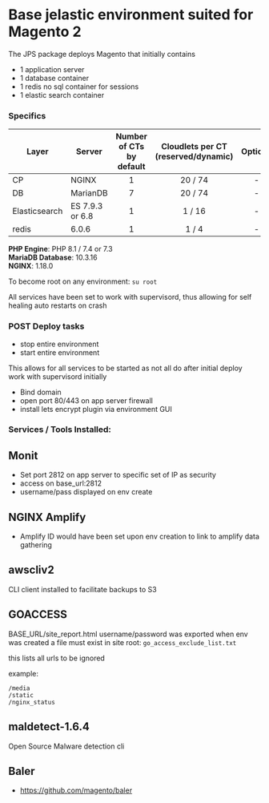 # Base jelastic environment suited for Magento 2 

The JPS package deploys Magento that initially contains 

* 1 application server 
* 1 database container
* 1 redis no sql container for sessions
* 1 elastic search container

### Specifics

Layer                |     Server    | Number of CTs <br/> by default | Cloudlets per CT <br/> (reserved/dynamic) | Options
-------------------- | --------------| :----------------------------: | :---------------------------------------: | :-----:
CP                   |    NGINX      |       1                        |           20 / 74                          | -
DB                   |    MarianDB   |       7                        |           20 / 74                          | -
Elasticsearch        |    ES 7.9.3 or 6.8   |       1                        |           1 / 16                          | -
redis                |    6.0.6      |       1                        |           1 / 4                           | -

**PHP Engine**: PHP 8.1 / 7.4 or 7.3<br/>
**MariaDB Database**: 10.3.16<br/>
**NGINX**: 1.18.0

To become root on any environment: ```su root```

All services have been set to work with supervisord, thus allowing for self healing auto restarts on crash

### POST Deploy tasks

* stop entire environment
* start entire environment

This allows for all services to be started as not all do after initial deploy work with supervisord initially

* Bind domain
* open port 80/443 on app server firewall
* install lets encrypt plugin via environment GUI

### Services / Tools Installed:

## Monit

* Set port 2812 on app server to specific set of IP as security
* access on base_url:2812
* username/pass displayed on env create

## NGINX Amplify

* Amplify ID would have been set upon env creation to link to amplify data gathering

## awscliv2

CLI client installed to facilitate backups to S3

## GOACCESS

BASE_URL/site_report.html
username/password was exported when env was created
a file must exist in site root: ```go_access_exclude_list.txt```

this lists all urls to be ignored

example:

```
/media
/static
/nginx_status
```

## maldetect-1.6.4

Open Source Malware detection cli

## Baler

* https://github.com/magento/baler
